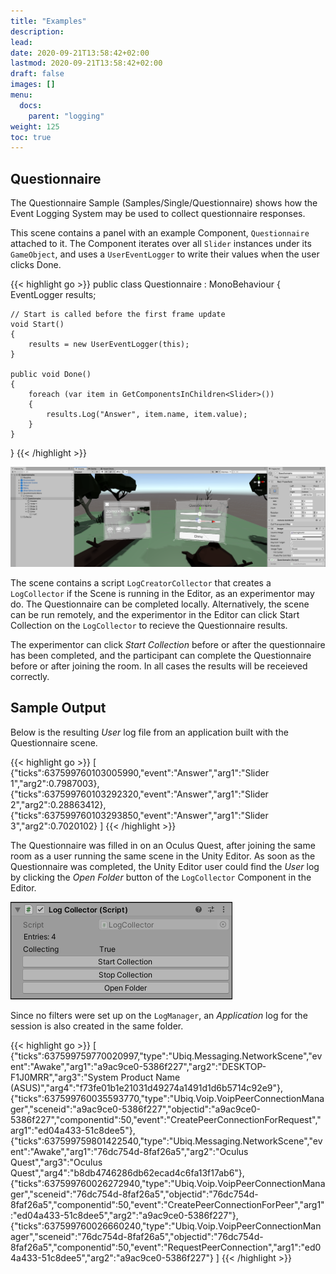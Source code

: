 ```yaml
---
title: "Examples"
description: 
lead: 
date: 2020-09-21T13:58:42+02:00
lastmod: 2020-09-21T13:58:42+02:00
draft: false
images: []
menu:
  docs:
    parent: "logging"
weight: 125
toc: true
---
```


## Questionnaire

The Questionnaire Sample (Samples/Single/Questionnaire) shows how the Event Logging System may be used to collect questionnaire responses.

This scene contains a panel with an example Component, `Questionnaire` attached to it. The Component iterates over all `Slider` instances under its `GameObject`, and uses a `UserEventLogger` to write their values when the user clicks Done.

{{< highlight go >}} 
public class Questionnaire : MonoBehaviour
{
    EventLogger results;

    // Start is called before the first frame update
    void Start()
    {
        results = new UserEventLogger(this);
    }

    public void Done()
    {
        foreach (var item in GetComponentsInChildren<Slider>())
        {
            results.Log("Answer", item.name, item.value);
        }
    }
}
 {{< /highlight >}}

 ![questionnaire](questionnaire.png)

 The scene contains a script `LogCreatorCollector` that creates a `LogCollector` if the Scene is running in the Editor, as an experimentor may do. The Questionnaire can be completed locally. Alternatively, the scene can be run remotely, and the experimentor in the Editor can click Start Collection on the `LogCollector` to recieve the Questionnaire results.

The experimentor can click *Start Collection* before or after the questionnaire has been completed, and the participant can complete the Questionnaire before or after joining the room. In all cases the results will be receieved correctly.

## Sample Output

Below is the resulting *User* log file from an application built with the Questionnaire scene.

{{< highlight go >}} 
[
{"ticks":637599760103005990,"event":"Answer","arg1":"Slider 1","arg2":0.7987003},
{"ticks":637599760103292320,"event":"Answer","arg1":"Slider 2","arg2":0.28863412},
{"ticks":637599760103293850,"event":"Answer","arg1":"Slider 3","arg2":0.7020102}
]
 {{< /highlight >}}

 The Questionnaire was filled in on an Oculus Quest, after joining the same room as a user running the same scene in the Unity Editor. As soon as the Questionnaire was completed, the Unity Editor user could find the *User* log by clicking the *Open Folder* button of the `LogCollector` Component in the Editor.

 ![logcollector](logcollector.png)

 Since no filters were set up on the `LogManager`, an *Application* log for the session is also created in the same folder.

{{< highlight go >}} 
[
{"ticks":637599759770020997,"type":"Ubiq.Messaging.NetworkScene","event":"Awake","arg1":"a9ac9ce0-5386f227","arg2":"DESKTOP-F1J0MRR","arg3":"System Product Name (ASUS)","arg4":"f73fe01b1e21031d49274a1491d1d6b5714c92e9"},
{"ticks":637599760035593770,"type":"Ubiq.Voip.VoipPeerConnectionManager","sceneid":"a9ac9ce0-5386f227","objectid":"a9ac9ce0-5386f227","componentid":50,"event":"CreatePeerConnectionForRequest","arg1":"ed04a433-51c8dee5"},
{"ticks":637599759801422540,"type":"Ubiq.Messaging.NetworkScene","event":"Awake","arg1":"76dc754d-8faf26a5","arg2":"Oculus Quest","arg3":"Oculus Quest","arg4":"b8db4746286db62ecad4c6fa13f17ab6"},
{"ticks":637599760026272940,"type":"Ubiq.Voip.VoipPeerConnectionManager","sceneid":"76dc754d-8faf26a5","objectid":"76dc754d-8faf26a5","componentid":50,"event":"CreatePeerConnectionForPeer","arg1":"ed04a433-51c8dee5","arg2":"a9ac9ce0-5386f227"},
{"ticks":637599760026660240,"type":"Ubiq.Voip.VoipPeerConnectionManager","sceneid":"76dc754d-8faf26a5","objectid":"76dc754d-8faf26a5","componentid":50,"event":"RequestPeerConnection","arg1":"ed04a433-51c8dee5","arg2":"a9ac9ce0-5386f227"}
]
 {{< /highlight >}}